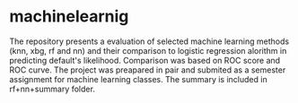 # machinelearnig
The repository presents a evaluation of selected machine learning methods (knn, xbg, rf and nn) and their comparison to logistic regression alorithm in predicting default's likelihood. Comparison was based on ROC score and ROC curve.
The project was preapared in pair and submited as a semester assignment for machine learning classes. 
The summary is included in rf+nn+summary folder.
